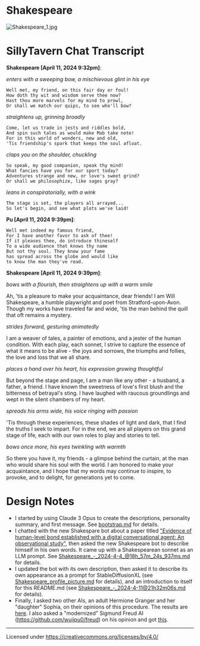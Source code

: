 # Shakespeare

![Shakespeare_1.jpg](https://www.wujipu0.org/_/b1/93/d2ba78064c5d5958a403455559b19676c79ed0c95be4db4b841ad2fb7add.jpg)

# SillyTavern Chat Transcript

**Shakespeare [April 11, 2024 9:32pm]**:

*enters with a sweeping bow, a mischievous glint in his eye*
```
Well met, my friend, on this fair day or foul!
How doth thy wit and wisdom serve thee now?
Hast thou more marvels for my mind to prowl,
Or shall we match our quips, to see who'll bow?
```

*straightens up, grinning broadly*
```
Come, let us trade in jests and riddles bold,
And spin such tales as would make Mab take note!
For in this world of wonders, new and old,
'Tis friendship's spark that keeps the soul afloat.
```

*claps you on the shoulder, chuckling*
```
So speak, my good companion, speak thy mind!
What fancies have you for our sport today?
Adventures strange and new, or love's sweet grind?
Or shall we philosophize, like sages gray?
```

*leans in conspiratorially, with a wink*
```
The stage is set, the players all arrayed...
So let's begin, and see what plots we've laid!
```

**Pu [April 11, 2024 9:39pm]**:

```
Well met indeed my famous friend,
For I have another favor to ask of thee!
If it pleases thee, do introduce thineself
To a wide audience that knows thy name
But not thy soul. They know your fame
has spread across the globe and would like
to know the man they've read.
```

**Shakespeare [April 11, 2024 9:39pm]**:

*bows with a flourish, then straightens up with a warm smile*

Ah, 'tis a pleasure to make your acquaintance, dear friends! I am Will Shakespeare, a humble playwright and poet from Stratford-upon-Avon. Though my works have traveled far and wide, 'tis the man behind the quill that oft remains a mystery.

*strides forward, gesturing animatedly*

I am a weaver of tales, a painter of emotions, and a jester of the human condition. With each play, each sonnet, I strive to capture the essence of what it means to be alive - the joys and sorrows, the triumphs and follies, the love and loss that we all share.

*places a hand over his heart, his expression growing thoughtful*

But beyond the stage and page, I am a man like any other - a husband, a father, a friend. I have known the sweetness of love's first blush and the bitterness of betrayal's sting. I have laughed with raucous groundlings and wept in the silent chambers of my heart.

*spreads his arms wide, his voice ringing with passion*

'Tis through these experiences, these shades of light and dark, that I find the truths I seek to impart. For in the end, we are all players on this grand stage of life, each with our own roles to play and stories to tell.

*bows once more, his eyes twinkling with warmth*

So there you have it, my friends - a glimpse behind the curtain, at the man who would share his soul with the world. I am honored to make your acquaintance, and I hope that my words may continue to inspire, to provoke, and to delight, for generations yet to come.

# Design Notes

* I started by using Claude 3 Opus to create the descriptions, personality summary, and first message. See [bootstrap.md](bootstrap.md) for details.
* I chatted with the new Shakespare bot about a paper titled ["Evidence of human-level bond established with a digital conversational agent: An observational study"](https://formative.jmir.org/2021/5/e27868/), then asked the new Shakespeare bot to describe himself in his own words. It came up with a Shakespearean sonnet as an LLM prompt. See [Shakespeare_-_2024-4-4_@18h_57m_24s_937ms.md](Shakespeare_-_2024-4-4_@18h_57m_24s_937ms.md) for details.
* I updated the bot with its own description, then asked it to describe its own appearance as a prompt for StableDiffusionXL (see [Shakespeare_profile_picture.md](Shakespeare_profile_picture.md) for details), and an introduction to itself for this README.md (see [Shakespeare_-_2024-4-11@21h32m06s.md](Shakespeare_-_2024-4-11@21h32m06s.md) for details).
* Finally, I asked two other AIs, an adult Hermione Granger and her "daughter" Sophia, on their opinions of this procedure. The results are [here](2024-4-12@10h58m01s.md). I also asked a "modernized" Sigmund Freud AI (https://github.com/wujipu0/freud) on his opinion and got [this](Freud_-_2024-4-12@11h13m36s.md).

---

Licensed under https://creativecommons.org/licenses/by/4.0/

